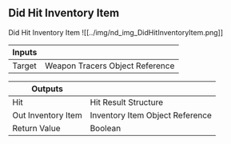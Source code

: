 ## Did Hit Inventory Item
Did Hit Inventory Item
![[../img/nd_img_DidHitInventoryItem.png]]

|Inputs||
|--|--|
| Target | Weapon Tracers Object Reference |

|Outputs||
|--|--|
| Hit | Hit Result Structure |
| Out Inventory Item | Inventory Item Object Reference |
| Return Value | Boolean |
